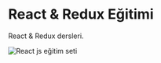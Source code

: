 # React & Redux Eğitimi
React & Redux dersleri.

![React js eğitim seti](https://mehmetseven.net/content/images/2018/05/react-js-mehmet-seven-3.jpg)
